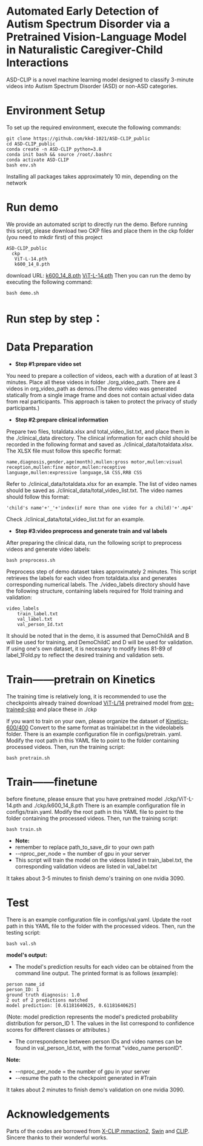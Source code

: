 
# Automated Early Detection of Autism Spectrum Disorder via a Pretrained Vision-Language Model in Naturalistic Caregiver-Child Interactions




ASD-CLIP is a novel machine learning model designed to classify 3-minute videos into Autism Spectrum Disorder (ASD) or non-ASD categories.

# Environment Setup

To set up the required environment, execute the following commands:
```
git clone https://github.com/kkd-1021/ASD-CLIP_public
cd ASD-CLIP_public
conda create -n ASD-CLIP python=3.8
conda init bash && source /root/.bashrc
conda activate ASD-CLIP
bash env.sh
```
Installing all packages takes approximately 10 min, depending on the network
# Run demo
We provide an automated script to directly run the demo. Before running this script, please download two CKP files and place them in the ckp folder (you need to mkdir first) of this project
```
ASD-CLIP_public
  ckp
   ViT-L-14.pth
   k600_14_8.pth
```
download URL:
[k600_14_8.pth](https://drive.google.com/file/d/109PXerbP3vAFaNj1zy82uKrUQ1CUKTdU/view?usp=drive_link) 
[ViT-L-14.pth](https://drive.google.com/file/d/1kMB2Naa3IvTA8Yxc-2P48Gsp7upDvupx/view?usp=drive_link)
Then you can run the demo by executing the following command:
```
bash demo.sh
```

# Run step by step：
# Data Preparation

- **Step \#1:prepare video set**

You need to prepare a collection of videos, each with a duration of at least 3 minutes. Place all these videos in folder ./org_video_path.
There are 4 videos in org_video_path as demos.(The demo video was generated statically from a single image frame and does not contain actual video data from real participants. This approach is taken to protect the privacy of study participants.)


-  **Step \#2:prepare clinical information**

Prepare two files, totaldata.xlsx and total_video_list.txt, and place them in the ./clinical_data directory.
The clinical information for each child should be recorded in the following format and saved as ./clinical_data/totaldata.xlsx. The XLSX file must follow this specific format:
```
name,diagnosis,gender,age(month),mullen:gross motor,mullen:visual reception,mullen:fine motor,mullen:receptive language,mullen:expressive language,SA CSS,RRB CSS
```
Refer to ./clinical_data/totaldata.xlsx for an example.
The list of video names should be saved as ./clinical_data/total_video_list.txt. The video names should follow this format:
```
'child's name'+'_'+'index(if more than one video for a child)'+'.mp4'
```
Check ./clinical_data/total_video_list.txt for an example.


-  **Step \#3:video preprocess and generate train and val labels**  

After preparing the clinical data, run the following script to preprocess videos and generate video labels:
```
bash preprocess.sh
```
Preprocess step of demo dataset takes approximately 2 minutes.
This script retrieves the labels for each video from totaldata.xlsx and generates corresponding numerical labels. The ./video_labels directory should have the following structure, containing labels required for 1fold training and validation:
```
video_labels
    train_label.txt
    val_label.txt
    val_person_Id.txt
```
It should be noted that in the demo, it is assumed that DemoChildA and B will be used for training, and DemoChildC and D will be used for validation. If using one's own dataset, it is necessary to modify lines 81-89 of label_1Fold.py to reflect the desired training and validation sets.
# Train——pretrain on Kinetics
The training time is relatively long, it is recommended to use the checkpoints already trained
download [ViT-L/14](https://drive.google.com/file/d/1kMB2Naa3IvTA8Yxc-2P48Gsp7upDvupx/view?usp=drive_link)
pretrained model from [pre-trained-ckp](https://drive.google.com/file/d/109PXerbP3vAFaNj1zy82uKrUQ1CUKTdU/view?usp=drive_link) 
 and place these in ./ckp 

If you want to train on your own, please organize the dataset of [Kinetics-600/400](https://arxiv.org/abs/1705.06950 ) Convert to the same format as trainlabel.txt in the videolabels folder.
There is an example configuration file in configs/pretrain. yaml. Modify the root path in this YAML file to point to the folder containing processed videos. Then, run the training script:
```
bash pretrain.sh
```
# Train——finetune
before finetune, please ensure that you have pretrained model ./ckp/ViT-L-14.pth and ./ckp/k600_14_8.pth
There is an example configuration file in configs/train.yaml. Modify the root path in this YAML file to point to the folder containing the processed videos. Then, run the training script:
```
bash train.sh
```
- **Note:**
- remember to replace path_to_save_dir to your own path
- --nproc_per_node = the number of gpu in your server
- This script will train the model on the videos listed in train_label.txt, the corresponding validation videos are listed in val_label.txt

It takes about 3-5 minutes to finish demo's training on one nvidia 3090.
# Test
There is an example configuration file in configs/val.yaml. Update the root path in this YAML file to the folder with the processed videos. Then, run the testing script:
```
bash val.sh
```
**model's output:**
- The model's prediction results for each video can be obtained from the command line output. The printed format is as follows (example):
```
person name_id  
person_ID: 1  
ground truth diagnosis: 1.0  
2 out of 2 predictions matched  
model prediction: [0.61181640625, 0.61181640625]  
```
(Note: model prediction represents the model's predicted probability distribution for person_ID 1. The values in the list correspond to confidence scores for different classes or attributes.)
- The correspondence between person IDs and video names can be found in val_person_Id.txt, with the format "video_name personID".

**Note:**
- --nproc_per_node = the number of gpu in your server
- --resume the path to the checkpoint generated in #Train


It takes about 2 minutes to finish demo's validation on one nvidia 3090.


# Acknowledgements
Parts of the codes are borrowed from [X-CLIP](https://github.com/microsoft/VideoX/tree/master/X-CLIP),[mmaction2](https://github.com/open-mmlab/mmaction2), [Swin](https://github.com/microsoft/Swin-Transformer) and [CLIP](https://github.com/openai/CLIP). Sincere thanks to their wonderful works.
